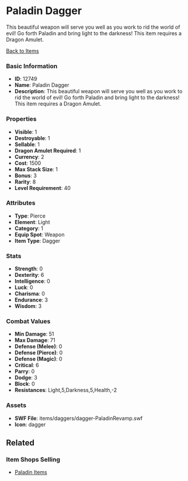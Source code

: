 # Paladin Dagger

This beautiful weapon will serve you well as you work to rid the world of evil! Go forth Paladin and bring light to the darkness! This item requires a Dragon Amulet.

[Back to Items](../items.md)

### Basic Information

- **ID**: 12749
- **Name**: Paladin Dagger
- **Description**: This beautiful weapon will serve you well as you work to rid the world of evil! Go forth Paladin and bring light to the darkness! This item requires a Dragon Amulet.

### Properties

- **Visible**: 1
- **Destroyable**: 1
- **Sellable**: 1
- **Dragon Amulet Required**: 1
- **Currency**: 2
- **Cost**: 1500
- **Max Stack Size**: 1
- **Bonus**: 3
- **Rarity**: 8
- **Level Requirement**: 40

### Attributes

- **Type**: Pierce
- **Element**: Light
- **Category**: 1
- **Equip Spot**: Weapon
- **Item Type**: Dagger

### Stats

- **Strength**: 0
- **Dexterity**: 6
- **Intelligence**: 0
- **Luck**: 0
- **Charisma**: 0
- **Endurance**: 3
- **Wisdom**: 3

### Combat Values

- **Min Damage**: 51
- **Max Damage**: 71
- **Defense (Melee)**: 0
- **Defense (Pierce)**: 0
- **Defense (Magic)**: 0
- **Critical**: 6
- **Parry**: 0
- **Dodge**: 3
- **Block**: 0
- **Resistances**: Light,5,Darkness,5,Health,-2

### Assets

- **SWF File**: items/daggers/dagger-PaladinRevamp.swf
- **Icon**: dagger

## Related

### Item Shops Selling

- [Paladin Items](../item-shops/416-paladin-items.md)

